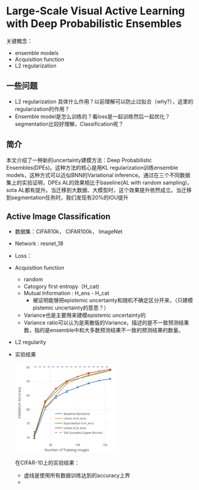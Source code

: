 # Large-Scale Visual Active Learning with Deep Probabilistic Ensembles

关键概念：

- ensemble models
- Acquisition function
- L2 regularization



## 一些问题

- L2 regularization 具体什么作用？以前理解可以防止过拟合（why?），这里的regularization的作用？
- Ensemble model是怎么训练的？看loss是一起训练然后一起优化？segmentation比较好理解，Classification呢？



## 简介

本文介绍了一种新的uncertainty建模方法：Deep Probabilistic Ensembles(DPEs)。这种方法的核心是用KL regularization训练ensemble models，这种方式可以近似BNN的Variational inference。通过在三个不同数据集上的实验证明，DPEs AL的效果相比于baseline(AL with random sampling)，sota AL都有提升。当迁移到大数据、大模型时，这个效果提升依然成立。当迁移到segmentation任务时，我们发现有20%的IOU提升

## Active Image Classification



- 数据集：CIFAR10k， CIFAR100k， ImageNet

- Network : resnet_18

- Loss：

- Acquisition function

  - random
  - Catogory first entropy（H_cat)
  - Mutual Information : H_ens  - H_cat 
    - 被证明能够把epistemic uncertainty和随机不确定区分开来，（只建模pistemic uncertainty的意思？）
  - Variance也是主要用来建模epistemic uncertainty的
  - Variance ratio可以认为是离散版的Variance，描述的是不一致预测结果数，指的是ensemble中和大多数预测结果不一致的预测结果的数量。

- L2 regularity

- 实验结果

  <img src="./image-20200820175737034.png" alt="image-20200820175737034" style="zoom:33%;" />

  在CIFAR-10上的实验结果：

  - 虚线是使用所有数据训练达到的accuracy上界
  - 

  

